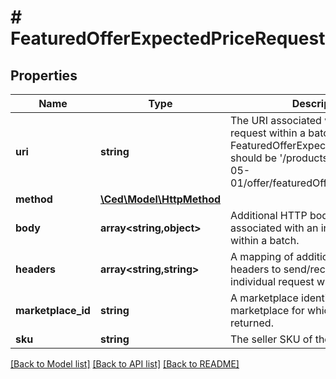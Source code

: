 # # FeaturedOfferExpectedPriceRequest

## Properties

Name | Type | Description | Notes
------------ | ------------- | ------------- | -------------
**uri** | **string** | The URI associated with an individual request within a batch. For FeaturedOfferExpectedPrice, this should be &#39;/products/pricing/2022-05-01/offer/featuredOfferExpectedPrice&#39;. |
**method** | [**\Ced\Model\HttpMethod**](HttpMethod.md) |  |
**body** | **array<string,object>** | Additional HTTP body information associated with an individual request within a batch. | [optional]
**headers** | **array<string,string>** | A mapping of additional HTTP headers to send/receive for an individual request within a batch. | [optional]
**marketplace_id** | **string** | A marketplace identifier. Specifies the marketplace for which data is returned. |
**sku** | **string** | The seller SKU of the item. |

[[Back to Model list]](../../README.md#models) [[Back to API list]](../../README.md#endpoints) [[Back to README]](../../README.md)
